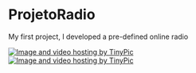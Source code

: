 # ProjetoRadio

My first project, I developed a pre-defined online radio

<a href="http://pt-br.tinypic.com?ref=205yxsg" target="_blank"><img src="http://i66.tinypic.com/205yxsg.jpg" border="0" alt="Image and video hosting by TinyPic"></a>
<a href="http://pt-br.tinypic.com?ref=jaf94x" target="_blank"><img src="http://i64.tinypic.com/jaf94x.png" border="0" alt="Image and video hosting by TinyPic"></a>
